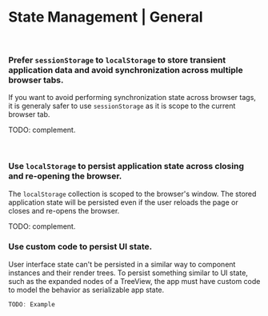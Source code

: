 # State Management | General
<br>


### Prefer `sessionStorage` to `localStorage` to store transient application data and avoid synchronization across multiple browser tabs.

If you want to avoid performing synchronization state across browser tags, it is generaly safer to use `sessionStorage` as it is scope to the current browser tab.

TODO: complement.

<br>


### Use `localStorage` to persist application state across closing and re-opening the browser.

The `localStorage` collection is scoped to the browser's window. The stored application state will be persisted even if the user reloads the page or closes and re-opens the browser.

TODO: complement.
<br>


### Use custom code to persist UI state.

User interface state can't be persisted in a similar way to component instances and their render trees. To persist something similar to UI state, such as the expanded nodes of a TreeView, the app must have custom code to model the behavior as serializable app state.

```csharp
TODO: Example
```
<br><br>
